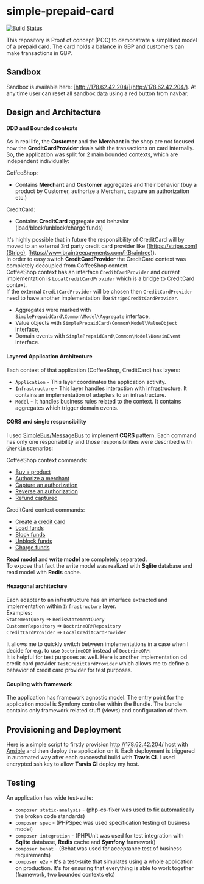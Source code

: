 # simple-prepaid-card
[![Build Status](https://travis-ci.org/lzakrzewski/simple-prepaid-card.svg?branch=master)](https://travis-ci.org/lzakrzewski/simple-prepaid-card)

This repository is Proof of concept (POC) to demonstrate a simplified model of a prepaid card. The card holds a balance in GBP and customers can make transactions in GBP.

## Sandbox
Sandbox is available here: [http://178.62.42.204/](http://178.62.42.204/). At any time user can reset all sandbox data using a red button from navbar.

## Design and Architecture

#### DDD and Bounded contexts
As in real life, the **Customer** and the **Merchant** in the shop are not focused how the **CreditCardProvider** deals with the transactions on card internally.
So, the application was split for 2 main bounded contexts, which are independent individually:

CoffeeShop:
 - Contains **Merchant** and **Customer** aggregates and their behavior (buy a product by Customer, authorize a Merchant, capture an authorization etc.)
 
CreditCard:
 - Contains **CreditCard** aggregate and behavior (load/block/unblock/charge funds)
 
It's highly possible that in future the responsibility of CreditCard will by moved to an external 3rd party credit card provider like ([https://stripe.com](Stripe), [https://www.braintreepayments.com/](Braintree)).  
In order to easy switch **CreditCardProvider**  the CreditCard context was completely decoupled from CoffeeShop context.  
CoffeeShop context has an interface `CreditCardProvider` and current implementation is `LocalCreditCardProvider` which is a bridge to CreditCard context.   
If the external `CreditCardProvider` will be chosen then `CreditCardProvider` need to have another implementation like `StripeCreditCardProvider`.  

- Aggregates were marked with `SimplePrepaidCard\Common\Model\Aggregate` interface,   
- Value objects with `SimplePrepaidCard\Common\Model\ValueObject` interface,  
- Domain events with `SimplePrepaidCard\Common\Model\DomainEvent` interface.  

#### Layered Application Architecture
Each context of that application (CoffeeShop, CreditCard) has layers:
- `Application` - This layer coordinates the application activity.
- `Infrastructure` - This layer handles interaction with infrastructure. It contains an implementation of adapters to an infrastructure.
- `Model` - It handles business rules related to the context. It contains aggregates which trigger domain events.

#### CQRS and single responsibility
I used [SimpleBus/MessageBus](http://simplebus.github.io/MessageBus/) to implement **CQRS** pattern. 
Each command has only one responsibility and those responsibilities were described with `Gherkin` scenarios:

CoffeeShop context commands:
- [Buy a product](features/coffee-shop/1_buy_a_product.feature)
- [Authorize a merchant](features/coffee-shop/2_authorize_a_merchant.feature)
- [Capture an authorization](features/coffee-shop/3_capture_an_authorization.feature)
- [Reverse an authorization](features/coffee-shop/4_reverse_an_authorization.feature)
- [Refund captured](features/coffee-shop/5_refund_captured.feature)

CreditCard context commands:
- [Create a credit card](features/credit-card/1_create_a_credit_card.feature)
- [Load funds](features/credit-card/2_load_funds.feature)
- [Block funds](features/credit-card/3_block_funds.feature)
- [Unblock funds](features/credit-card/4_unblock_funds.feature)
- [Charge funds](features/credit-card/5_charge_funds.feature)
 
**Read model** and **write model** are completely separated.  
To expose that fact the write model was realized with **Sqlite** database and read model with **Redis** cache.

#### Hexagonal architecture
Each adapter to an infrastructure has an interface extracted and implementation within `Infrastructure` layer.    
Examples:   
`StatementQuery` => `RedisStatementQuery`  
`CustomerRepository` => `DoctrineORMRepository`  
`CreditCardProvider` => `LocalCreditCardProvider`   

It allows me to quickly switch between implementations in a case when I decide for e.g. to use `DoctrineODM` instead of `DoctrineORM`.   
It is helpful for test purposes as well. Here is another implementation od credit card provider `TestCreditCardProvider` which allows me to define a behavior of credit card provider for test purposes.

#### Coupling with framework
The application has framework agnostic model. The entry point for the application model is Symfony controller within the Bundle. The bundle contains only framework related stuff (views) and configuration of them.

## Provisioning and Deployment
Here is a simple script to firstly provision http://178.62.42.204/ host with [Ansible](https://www.ansible.com/) and then deploy the application on it.
Each deployment is triggered in automated way after each successful build with **Travis CI**. I used encrypted ssh key to allow **Travis CI** deploy my host.

## Testing
An application has wide test-suite:
- `composer static-analysis` - (php-cs-fixer was used to fix automatically the broken code standards)
- `composer spec` - (PHPSpec was used specification testing of business model)
- `composer integration` - (PHPUnit was used for test integration with **Sqlite** database, **Redis** cache and **Symfony** framework)
- `composer behat` - (Behat was used for acceptance test of business requirements)
- `composer e2e` - It's a test-suite that simulates using a whole application on production. It's for ensuring that everything is able to work together (framework, two bounded contexts etc)






